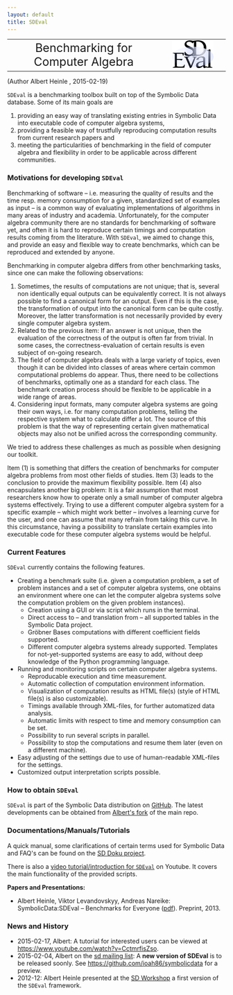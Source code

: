```yaml
---
layout: default
title: SDEval
---
```


<table width="90%">
<tr align="center">
<td width="70%" style="font-size:20pt;">
Benchmarking for Computer Algebra

</td>
<td width="30%" >
<img width="70%" src="images/sdeval_logo.png"/>

</td>
</tr>
</table>
(Author Albert Heinle <aheinle@uwaterloo.ca>, 2015-02-19)

`SDEval` is a benchmarking toolbox built on top of the Symbolic Data database. Some of its main goals are

1.  providing an easy way of translating existing entries in Symbolic Data into executable code of computer algebra systems,
2.  providing a feasible way of trustfully reproducing computation results from current research papers and
3.  meeting the particularities of benchmarking in the field of computer algebra and flexibility in order to be applicable across different communities.

### Motivations for developing `SDEval`

Benchmarking of software – i.e. measuring the quality of results and the time resp. memory consumption for a given, standardized set of examples as input – is a common way of evaluating implementations of algorithms in many areas of industry and academia. Unfortunately, for the computer algebra community there are no standards for benchmarking of software yet, and often it is hard to reproduce certain timings and computation results coming from the literature. With `SDEval`, we aimed to change this, and provide an easy and flexible way to create benchmarks, which can be reproduced and extended by anyone.

Benchmarking in computer algebra differs from other benchmarking tasks, since one can make the following observations:

1.  Sometimes, the results of computations are not unique; that is, several non identically equal outputs can be equivalently correct. It is not always possible to find a canonical form for an output. Even if this is the case, the transformation of output into the canonical form can be quite costly. Moreover, the latter transformation is not necessarily provided by every single computer algebra system.
2.  Related to the previous item: If an answer is not unique, then the evaluation of the correctness of the output is often far from trivial. In some cases, the correctness-evaluation of certain results is even subject of on-going research.
3.  The field of computer algebra deals with a large variety of topics, even though it can be divided into classes of areas where certain common computational problems do appear. Thus, there need to be collections of benchmarks, optimally one as a standard for each class. The benchmark creation process should be flexible to be applicable in a wide range of areas.
4.  Considering input formats, many computer algebra systems are going their own ways, i.e. for many computation problems, telling the respective system what to calculate differ a lot. The source of this problem is that the way of representing certain given mathematical objects may also not be unified across the corresponding community.

We tried to address these challenges as much as possible when designing our toolkit.

Item (1) is something that differs the creation of benchmarks for computer algebra problems from most other fields of studies. Item (3) leads to the conclusion to provide the maximum flexibility possible. Item (4) also encapsulates another big problem: It is a fair assumption that most researchers know how to operate only a small number of computer algebra systems effectively. Trying to use a different computer algebra system for a specific example – which might work better – involves a learning curve for the user, and one can assume that many refrain from taking this curve. In this circumstance, having a possibility to translate certain examples into executable code for these computer algebra systems would be helpful.

### Current Features

`SDEval` currently contains the following features.

-   Creating a benchmark suite (i.e. given a computation problem, a set of problem instances and a set of computer algebra systems, one obtains an environment where one can let the computer algebra systems solve the computation problem on the given problem instances).
    -   Creation using a GUI or via script which runs in the terminal.
    -   Direct access to – and translation from – all supported tables in the Symbolic Data project.
    -   Gröbner Bases computations with different coefficient fields supported.
    -   Different computer algebra systems already supported. Templates for not-yet-supported systems are easy to add, without deep knowledge of the Python programming language.
-   Running and monitoring scripts on certain computer algebra systems.
    -   Reproducable execution and time measurement.
    -   Automatic collection of computation environment information.
    -   Visualization of computation results as HTML file(s) (style of HTML file(s) is also customizable).
    -   Timings available through XML-files, for further automatized data analysis.
    -   Automatic limits with respect to time and memory consumption can be set.
    -   Possibility to run several scripts in parallel.
    -   Possibility to stop the computations and resume them later (even on a different machine).
-   Easy adjusting of the settings due to use of human-readable XML-files for the settings.
-   Customized output interpretation scripts possible.

### How to obtain `SDEval`

`SDEval` is part of the Symbolic Data distribution on [GitHub](https://github.com/symbolicdata/symbolicdata). The latest developments can be obtained from [Albert's fork](https://github.com/ioah86/symbolicdata) of the main repo.

### Documentations/Manuals/Tutorials

A quick manual, some clarifications of certain terms used for Symbolic Data and FAQ's can be found on the [SD Doku project](http://symbolicdata.readthedocs.org/en/latest).

There is also a [video tutorial/introduction for `SDEval`](https://www.youtube.com/watch?v=CctmrfisZso) on Youtube. It covers the main functionality of the provided scripts.

**Papers and Presentations:**

-   Albert Heinle, Viktor Levandovskyy, Andreas Nareike: SymbolicData:SDEval – Benchmarks for Everyone ([pdf](Papers/casc2013-preprint.pdf)). Preprint, 2013.

### News and History

-   2015-02-17, Albert: A tutorial for interested users can be viewed at <https://www.youtube.com/watch?v=CctmrfisZso>.
-   2015-02-04, Albert on the [sd mailing list](https://groups.google.com/d/msg/symbolicdata/2rZXK_j8Afk/Ktztshg3OqMJ): A **new version of SDEval** is to be released soonly. See <https://github.com/ioah86/symbolicdata> for a preview.
-   2012-12: Albert Heinle presented at the [SD Workshop](Events.2012-12 "wikilink") a first version of the `SDEval` framework.

